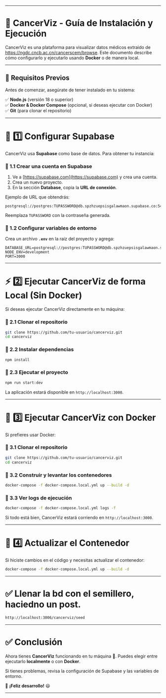
---

# 🏥 CancerViz - Guía de Instalación y Ejecución  

CancerViz es una plataforma para visualizar datos médicos extraido de https://ngdc.cncb.ac.cn/cancerscem/browse. Este documento describe cómo configurarlo y ejecutarlo usando **Docker** o de manera local.  

---

## 🚀 Requisitos Previos  
Antes de comenzar, asegúrate de tener instalado en tu sistema:  

✅ **Node.js** (versión 18 o superior)  
✅ **Docker & Docker Compose** (opcional, si deseas ejecutar con Docker)  
✅ **Git** (para clonar el repositorio)  

---

# 📌 1️⃣ Configurar Supabase  
CancerViz usa **Supabase** como base de datos. Para obtener tu instancia:  

### 🔹 1.1 Crear una cuenta en Supabase  
1. Ve a [https://supabase.com](https://supabase.com) y crea una cuenta.  
2. Crea un nuevo proyecto.  
3. En la sección **Database**, copia la **URL de conexión**.  

Ejemplo de URL que obtendrás:  

```
postgresql://postgres:TUPASSWORD@db.spzhzuepsisgalawmaon.supabase.co:5432/postgres
```

Reemplaza `TUPASSWORD` con la contraseña generada.  

### 🔹 1.2 Configurar variables de entorno  
Crea un archivo **`.env`** en la raíz del proyecto y agrega:  

```env
DATABASE_URL=postgresql://postgres:TUPASSWORD@db.spzhzuepsisgalawmaon.supabase.co:5432/postgres
NODE_ENV=development
PORT=3000
```

---

# ⚡ 2️⃣ Ejecutar CancerViz de forma Local (Sin Docker)  
Si deseas ejecutar CancerViz directamente en tu máquina:  

### 🔹 2.1 Clonar el repositorio  
```bash
git clone https://github.com/tu-usuario/cancerviz.git
cd cancerviz
```

### 🔹 2.2 Instalar dependencias  
```bash
npm install
```

### 🔹 2.3 Ejecutar el proyecto  
```bash
npm run start:dev
```

La aplicación estará disponible en `http://localhost:3000`.  

---

# 🐳 3️⃣ Ejecutar CancerViz con Docker  
Si prefieres usar Docker:  

### 🔹 3.1 Clonar el repositorio  
```bash
git clone https://github.com/tu-usuario/cancerviz.git
cd cancerviz
```

### 🔹 3.2 Construir y levantar los contenedores  
```bash
docker-compose -f docker-compose.local.yml up --build -d
```

### 🔹 3.3 Ver logs de ejecución  
```bash
docker-compose -f docker-compose.local.yml logs -f
```

Si todo está bien, CancerViz estará corriendo en `http://localhost:3000`.  

---

# 🔄 4️⃣ Actualizar el Contenedor  
Si hiciste cambios en el código y necesitas actualizar el contenedor:  

```bash
docker-compose -f docker-compose.local.yml up --build -d
```

---
# ✅ Llenar la bd con el semillero, haciedno un post.
```bash
http://localhost:3006/cancerviz/seed
```
---

# ✅ Conclusión  
Ahora tienes **CancerViz** funcionando en tu máquina 🎉. Puedes elegir entre ejecutarlo **localmente** o con **Docker**.  

Si tienes problemas, revisa la configuración de Supabase y las variables de entorno.  

🚀 **¡Feliz desarrollo!** 😃  

---
